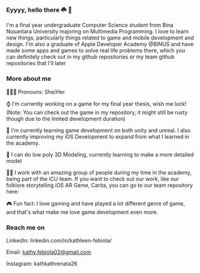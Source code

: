 ### Eyyyy, hello there ☘️ 👋

I'm a final year undergraduate Computer Science student from Bina Nusantara University majoring on Multimedia Programming. I love to learn new things, particularly things related to game and mobile development and design. I'm also a graduate of Apple Developer Academy @BINUS and have made some apps and games to solve real life problems there, which you can definitely check out in my github repositories or my team github repositories that I'll later

### More about me
🧘🏼‍♂️ Pronouns: She/Her

⌚️ I'm currently working on a game for my final year thesis, wish me luck! (Note: You can check out the game in my repository, it might still be rusty though due to the limited development duration)

🥂 I'm currently learning game development on both unity and unreal. I also currently improving my iOS Development to expand from what I learned in the academy.

💎 I can do low poly 3D Modeling, currently learning to make a more detailed model

👌🏻 I work with an amazing group of people during my time in the academy, being part of the iCU team. If you want to check out our work, like our folklore storytelling iOS AR Game, Carita, you can go to our team repository here:

🎮 Fun fact: I love gaming and have played a lot different genre of game, and that's what make me love game development even more. 

### Reach me on

LinkedIn: linkedin.com/in/kathleen-febiola/

Email: kathy.febiola02@gmail.com

Instagram: kathkathrenata26



<!--
**ReiKath26/ReiKath26** is a ✨ _special_ ✨ repository because its `README.md` (this file) appears on your GitHub profile.

Here are some ideas to get you started:

- 🔭 I’m currently working on ...
- 🌱 I’m currently learning ...
- 👯 I’m looking to collaborate on ...
- 🤔 I’m looking for help with ...
- 💬 Ask me about ...
- 📫 How to reach me: ...
- 😄 Pronouns: ...
- ⚡ Fun fact: ...
-->
